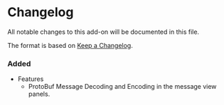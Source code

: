 # Changelog
All notable changes to this add-on will be documented in this file.

The format is based on [Keep a Changelog](https://keepachangelog.com/en/1.0.0/).


### Added
- Features
  - ProtoBuf Message Decoding and Encoding in the message view panels.